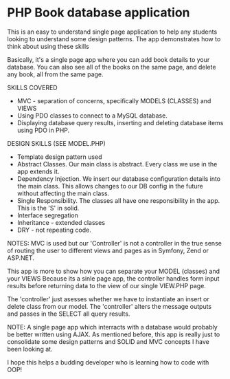 # PHP Book database application
This is an easy to understand single page application to help any students looking to understand some design patterns. The app demonstrates how to think about using these skills

Basically, it's a single page app where you can add book details to your database.  You can also see all of the books on the same page, and delete any book, all from the same page.

SKILLS COVERED
- MVC - separation of concerns, specifically MODELS (CLASSES) and VIEWS
- Using PDO classes to connect to a MySQL database.
- Displaying database query results, inserting and deleting database items using PDO in PHP.

DESIGN SKILLS (SEE MODEL.PHP)
- Template design pattern used
- Abstract Classes.
Our main class is abstract.  Every class we use in the app extends it.  
- Dependency Injection.
We insert our database configuration details into the main class. This allows changes to our DB config in the future without affecting the main class.
- Single Responsibility.
The classes all have one responsibility in the app. This is the 'S' in solid.
- Interface segregation
- Inheritance - extended classes
- DRY - not repeating code.

NOTES:
MVC is used but our 'Controller' is not a controller in the true sense of routing the user to different views and pages as in Symfony, Zend or ASP.NET.

This app is more to show how you can separate your MODEL (classes) and your VIEWS
Because its a sinle page app, the controller handles form input results before returning data to the view of our single VIEW.PHP page.

The 'controller' just asesses whether we have to instantiate an insert or delete class from our model.
The 'controller' alters the message outputs and passes in the SELECT all query results.

NOTE: A single page app which interracts with a database would probably be better written using AJAX. As mentioned before, this app is really just to consolidate some design patterns and SOLID and MVC concepts I have been looking at.  

I hope this helps a budding developer who is learning how to code with OOP!



